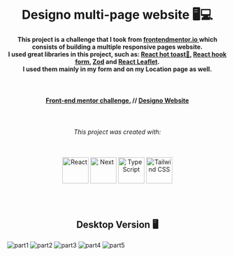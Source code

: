 <h1 align="center">Designo multi-page website 🖥💻</h1>

<h4 align="center">
    This project is a challenge that I took from <a href="https://www.frontendmentor.io/challenges/photosnap-multipage-website-nMDSrNmNW">frontendmentor.io </a> 
    which consists of building a multiple responsive pages website.<br>
    I used great libraries in this project, such as: 
    <a href="https://react-hot-toast.com/">React hot toast🍞</a>,
    <a href="https://react-hook-form.com/">React hook form</a>, 
    <a href="https://zod.dev/">Zod</a> and
    <a href="https://react-leaflet.js.org/">React Leaflet</a>. <br>
    I used them mainly in my form and on my Location page as well.
</h4>
<br>

<h4 align="center">
    <a align="center" href="https://www.frontendmentor.io/challenges/designo-multipage-website-G48K6rfUT/hub">Front-end mentor challenge.</a> //
     <a align="center" href="https://next-photo-snap-87oy1bosy-gustavojuvino.vercel.app/">Designo Website</a>
</h4>

<br>

<h6 align="center"> This project was created with:</h6>
<br>
 <div align="center">
    <img src="https://www.svgrepo.com/show/493719/react-javascript-js-framework-facebook.svg" width=60px height=60px alt="React"/>
    <img src="https://www.svgrepo.com/show/342062/next-js.svg" width=60px height=60px alt="Next"/>
    <img src="https://www.svgrepo.com/show/374146/typescript-official.svg"  width=60px height=60px alt="TypeScript"/>
    <img src="https://www.svgrepo.com/show/374118/tailwind.svg"  width=60px height=60px alt="Tailwind CSS"/>
 </div>

<br><br>

<!-- Desktop -->
<h2 align="center">Desktop Version 🖥️</h2>
<img src="./github-imgs/desktop-1.png" title="part1">
<img src="./github-imgs/desktop-2.png" title="part2">
<img src="./github-imgs/desktop-3.png" title="part3">
<img src="./github-imgs/desktop-4.png" title="part4">
<img src="./github-imgs/desktop-5.png" title="part5">
<!--Made By Gustavo J. Souza -->
